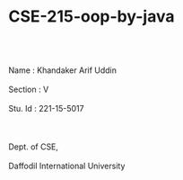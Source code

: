 # CSE-215-oop-by-java
<br></br>
<br>Name : Khandaker Arif Uddin<br>
<br>Section : V<br>
<br>Stu. Id : 221-15-5017<br>
<br></br>
<br>Dept. of CSE,</br>
<br>Daffodil International University</br>
